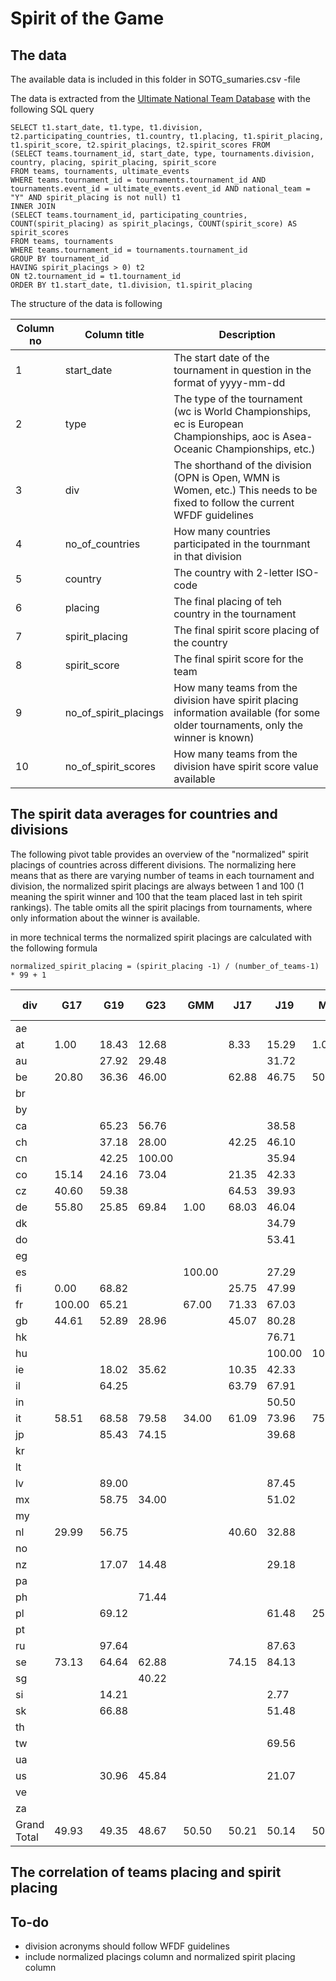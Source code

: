 # Spirit of the Game

## The data

The available data is included in this folder in SOTG_sumaries.csv -file

The data is extracted from the [Ultimate National Team Database](http://hartti.com/national_teams/index.php) with the following SQL query

```
SELECT t1.start_date, t1.type, t1.division, t2.participating_countries, t1.country, t1.placing, t1.spirit_placing, t1.spirit_score, t2.spirit_placings, t2.spirit_scores FROM
(SELECT teams.tournament_id, start_date, type, tournaments.division, country, placing, spirit_placing, spirit_score
FROM teams, tournaments, ultimate_events
WHERE teams.tournament_id = tournaments.tournament_id AND tournaments.event_id = ultimate_events.event_id AND national_team = "Y" AND spirit_placing is not null) t1
INNER JOIN 
(SELECT teams.tournament_id, participating_countries, COUNT(spirit_placing) as spirit_placings, COUNT(spirit_score) AS spirit_scores
FROM teams, tournaments
WHERE teams.tournament_id = tournaments.tournament_id
GROUP BY tournament_id  
HAVING spirit_placings > 0) t2
ON t2.tournament_id = t1.tournament_id
ORDER BY t1.start_date, t1.division, t1.spirit_placing

```

The structure of the data is following

| Column no | Column title | Description |
|-----------|--------------|-------------|
| 1 | start_date | The start date of the tournament in question in the format of yyyy-mm-dd   |
| 2 | type | The type of the tournament (wc is World Championships, ec is European Championships, aoc is Asea-Oceanic Championships, etc.) |
| 3 | div | The shorthand of the division (OPN is Open, WMN is Women, etc.) This needs to be fixed to follow the current WFDF guidelines |
| 4 | no_of_countries | How many countries participated in the tournmant in that division |
| 5 | country | The country with 2-letter ISO-code |
| 6 | placing | The final placing of teh country in the tournament |
| 7 | spirit_placing | The final spirit score placing of the country |
| 8 | spirit_score | The final spirit score for the team |
| 9 | no_of_spirit_placings | How many teams from the division have spirit placing information available (for some older tournaments, only the winner is known) |
| 10 | no_of_spirit_scores | How many teams from the division have spirit score value available |

## The spirit data averages for countries and divisions

The following pivot table provides an overview of the "normalized" spirit placings of countries across different divisions. The normalizing here means that as there are varying number of teams in each tournament and division, the normalized spirit placings are always between 1 and 100 (1 meaning the spirit winner and 100 that the team placed last in teh spirit rankings). The table omits all the spirit placings from tournaments, where only information about the winner is available.

in more technical terms the normalized spirit placings are calculated with the following formula

```
normalized_spirit_placing = (spirit_placing -1) / (number_of_teams-1) * 99 + 1
```

|div|G17|G19|G23|GMM|J17|J19|M17|M19|M23|MAS|MIX|MMX|OPN|U23|WMN|WMS|Grand Total|
|-|-|-|-|-|-|-|-|-|-|-|-|-|-|-|-|-|-|
|ae|||||||||||27.36||||||27.36|
|at|1.00|18.43|12.68||8.33|15.29|1.00||10.90||46.92||59.06|39.81|11.02||22.97|
|au||27.92|29.48|||31.72|||60.67|65.08|47.92||27.08|62.06|37.71|75.25|44.72|
|be|20.80|36.36|46.00||62.88|46.75|50.50|34.00||38.13|22.12||61.16|77.10|56.98||48.53|
|br|||||||||||0.00||||||0.00|
|by|||||||||||17.50||||||17.50|
|ca||65.23|56.76|||38.58|||81.98|87.63|80.74||54.20|58.51|34.00|80.20|62.88|
|ch||37.18|28.00||42.25|46.10||17.50|53.80|100.00|14.21||56.93|52.89|81.54|17.50|45.87|
|cn||42.25|100.00|||35.94|||50.75||60.10||74.68|38.83|17.50||53.39|
|co|15.14|24.16|73.04||21.35|42.33||67.00|50.19||61.11||94.50|51.38|89.69||54.07|
|cz|40.60|59.38|||64.53|39.93|||65.35|1.00|72.77||42.98||36.36|40.60|49.29|
|de|55.80|25.85|69.84|1.00|68.03|46.04|||24.67|39.89|8.77|85.86|57.84|65.00|29.20|14.20|42.34|
|dk||||||34.79|||8.62|25.75|41.73||45.86|19.24|14.75||31.05|
|do||||||53.41||||||||85.86|||69.63|
|eg|||||||||||||31.72||||31.72|
|es||||100.00||27.29|||60.40|71.81|72.69|15.14|62.84|47.89|75.25|60.40|58.40|
|fi|0.00|68.82|||25.75|47.99|||34.00|31.94|28.57||12.93||68.10|45.55|40.19|
|fr|100.00|65.21||67.00|71.33|67.03||67.00|70.30|45.56|58.29|71.71|30.85|36.36|56.79|55.45|62.17|
|gb|44.61|52.89|28.96||45.07|80.28|||61.10|51.38|55.23|1.00|40.73|58.34|40.45|15.85|48.49|
|hk||||||76.71|||47.62||47.76||78.00||62.88||60.42|
|hu||||||100.00|100.00|100.00|||83.50||||||94.50|
|ie||18.02|35.62||10.35|42.33||1.00|59.65||31.37||36.30|22.91|37.29||31.52|
|il||64.25|||63.79|67.91||17.50|||38.55||67.90||||60.81|
|in||||||50.50|||39.08|19.56|44.24||43.67||1.00||36.12|
|it|58.51|68.58|79.58|34.00|61.09|73.96|75.25|83.50|20.80|44.31|96.91||78.79|84.09|93.52|100.00|72.53|
|jp||85.43|74.15|||39.68|||45.66|46.08|73.54|0.00|46.56|40.63|54.08|75.25|57.30|
|kr|||||||||||63.46||||||63.46|
|lt|||||||||||91.06||93.17||||91.77|
|lv||89.00||||87.45|||90.10||62.88||57.78||||76.06|
|mx||58.75|34.00|||51.02|||25.75||55.62||33.81|30.96|52.15||42.50|
|my|||||||||100.00||1.00||17.50||1.00||29.88|
|nl|29.99|56.75|||40.60|32.88||50.50|30.70||50.50||17.11|35.43|20.33|100.00|36.01|
|no|||||||||||19.88||||||19.88|
|nz||17.07|14.48|||29.18|||20.80|1.00|25.66||36.75|22.26|32.76|10.90|21.31|
|pa||||||||||||||94.18|||94.18|
|ph|||71.44||||||64.00|93.81|63.79||61.50|14.20|73.88||61.90|
|pl||69.12||||61.48|25.75|50.50|80.20|25.75|38.56|43.43|26.15|84.37|29.88||49.55|
|pt|||||||||||18.07|29.29|||||23.68|
|ru||97.64||||87.63||||13.38|87.43||88.60|53.41|78.20||80.26|
|se|73.13|64.64|62.88||74.15|84.13||83.50|71.13|0.00|78.00|100.00|43.75|100.00|36.75||67.44|
|sg|||40.22||||||65.86|87.63|65.10||53.53|34.47|86.53||61.56|
|si||14.21||||2.77|||||28.50||15.14||||12.93|
|sk||66.88||||51.48||1.00|||80.80||63.53||||57.85|
|th|||||||||||45.00||||||45.00|
|tw||||||69.56|||78.30||78.00||75.25|31.28|83.50||70.01|
|ua||||||||||||57.57|16.63||43.43||39.21|
|us||30.96|45.84|||21.07|||8.82|42.10|51.84||34.85|40.78|44.31|50.50|34.32|
|ve|||||||||100.00||||||||100.00|
|za|||||||||6.20|50.50|1.00||33.62||13.38||18.84|
|Grand Total|49.93|49.35|48.67|50.50|50.21|50.14|50.50|49.32|49.56|47.82|49.24|50.50|48.45|49.18|48.24|46.69|49.12|

## The correlation of teams placing and spirit placing

## To-do

* division acronyms should follow WFDF guidelines
* include normalized placings column and normalized spirit placing column

